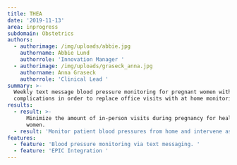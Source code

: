 ```yaml
---
title: THEA
date: '2019-11-13'
area: inprogress
subdomain: Obstetrics
authors:
  - authorimage: /img/uploads/abbie.jpg
    authorname: Abbie Lund
    authorrole: 'Innovation Manager '
  - authorimage: /img/uploads/graseck_anna.jpg
    authorname: Anna Graseck
    authorrole: 'Clinical Lead '
summary: >-
  Weekly text message blood pressure monitoring for pregnant women without
  complications in order to replace office visits with at home monitoring. 
results:
  - result: >-
      Minimize the amount of in-person visits during pregnancy for healthy
      women.
  - result: 'Monitor patient blood pressures from home and intervene as necessary. '
features:
  - feature: 'Blood pressure monitoring via text messaging. '
  - feature: 'EPIC Integration '
---
```


